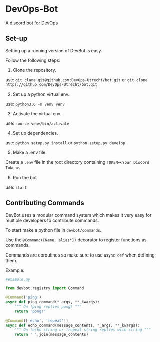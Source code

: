 # DevOps-Bot
A discord bot for DevOps

## Set-up
Setting up a running version of DevBot is easy.

Follow the following steps:
1. Clone the repository. 

use: `git clone git@github.com:DevOps-Utrecht/bot.git` 
    or `git clone https://github.com/DevOps-Utrecht/bot.git`
    
    
2. Set up a python virtual env.

use: `python3.6 -m venv venv`


3. Activate the virtual env.

use: `source venv/bin/activate`


4. Set up dependencies.

use: `python setup.py install` or `python setup.py develop`


5. Make a .env file.

Create a `.env` file in the root directory containing `TOKEN=<Your Discord Token>`.


6. Run the bot
 
use: `start`

## Contributing Commands
DevBot uses a modular command system which makes it very easy for multiple 
developers to contribute commands.

To start make a python file in `devbot/commands`.

Use the `@Command([Name, alias*])` decorator to register functions as commands.

Commands are coroutines so make sure to use `async def` when defining them.

Example:

```python
#example.py

from devbot.registry import Command

@Command('ping')
async def ping_command(*_args, **_kwargs):
    """ On !ping replies pong! """
    return 'pong!'
    
@Command(['echo', 'repeat'])
async def echo_command(message_contents, *_args, **_kwargs):
    """ On !echo string or !repeat string replies with string """
    return ' '.join(message_contents)
```